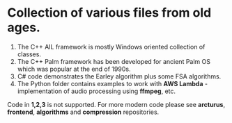 # Collection of various files from old ages.
1. The C++ AIL framework is mostly Windows oriented collection of classes.
2. The C++ Palm framework has been developed for ancient Palm OS which was popular at the end of 1990s.
3. C# code demonstrates the Earley algorithm plus some FSA algorithms.
4. The Python folder contains examples to work with **AWS Lambda** - implementation of audio processing using **ffmpeg**, etc.

Code in **1,2,3** is not supported. For more modern code please see **arcturus**, **frontend**, **algorithms** and **compression** repositories.
